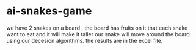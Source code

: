 # ai-snakes-game
we have 2 snakes on a board , the board has fruits on it
that each snake want to eat and it will make it taller
our snake will move around the board using our decesion
algorithms.
the results are in the excel file.
